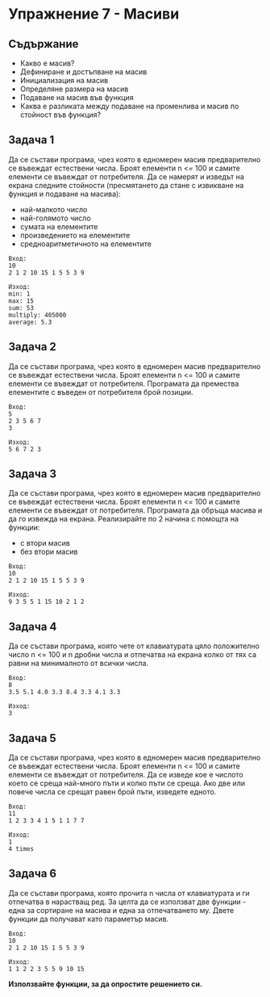 # Упражнение 7 - Масиви

## Съдържание
* Какво е масив?
* Дефиниране и достъпване на масив
* Инициализация на масив
* Определяне размера на масив
* Подаване на масив във функция
* Каква е разликата между подаване на променлива и масив по стойност във функция?

## Задача 1
Да се състави програма, чрез която в едномерен масив предварително се въвеждат естествени числа. Броят елементи n <= 100 и самите елементи се въвеждат от потребителя. Да се намерят и изведът на екрана следните стойности (пресмятането да стане с извикване на функция и подаване на масива):

* най-малкото число
* най-голямото число
* сумата на елементите
* произведението на елементите
* средноаритметичното на елементите
  
```
Вход:
10
2 1 2 10 15 1 5 5 3 9

Изход:
min: 1
max: 15
sum: 53
multiply: 405000
average: 5.3
```

## Задача 2
Да се състави програма, чрез която в едномерен масив предварително се въвеждат естествени числа. Броят елементи n <= 100 и самите елементи се въвеждат от потребителя. Програмата да премества елементите с въведен от потребителя брой позиции.

```
Вход:
5
2 3 5 6 7
3

Изход:
5 6 7 2 3
```

## Задача 3
Да се състави програма, чрез която в едномерен масив предварително се въвеждат естествени числа. Броят елементи n <= 100 и самите елементи се въвеждат от потребителя. Програмата да обръща масива и да го извежда на екрана. Реализирайте по 2 начина с помощта на функции:

* с втори масив
* без втори масив

```
Вход:
10
2 1 2 10 15 1 5 5 3 9

Изход:
9 3 5 5 1 15 10 2 1 2
```

## Задача 4
Да се състави програма, която чете от клавиатурата цяло положително число n <= 100 и n дробни числа и отпечатва на екрана колко от тях са равни на минималното от всички числа.

```
Вход:
8
3.5 5.1 4.0 3.3 8.4 3.3 4.1 3.3

Изход:
3
```

## Задача 5
Да се състави програма, чрез която в едномерен масив предварително се въвеждат естествени числа. Броят елементи n <= 100 и самите елементи се въвеждат от потребителя. Да се изведе кое е числото което се среща най-много пъти и колко пъти се среща. Ако две или повече числа се срещат равен брой пъти, изведете едното.

```
Вход:
11
1 2 3 3 4 1 5 1 1 7 7

Изход:
1
4 times
```

## Задача 6
Да се състави програма, която прочита n числа от клавиатурата и ги отпечатва в нарастващ ред. За целта да се използват две функции - една за сортиране на масива и една за отпечатването му. Двете функции да получават като параметър масив.

```
Вход:
10
2 1 2 10 15 1 5 5 3 9

Изход:
1 1 2 2 3 5 5 9 10 15
```

**Използвайте функции, за да опростите решението си.**
